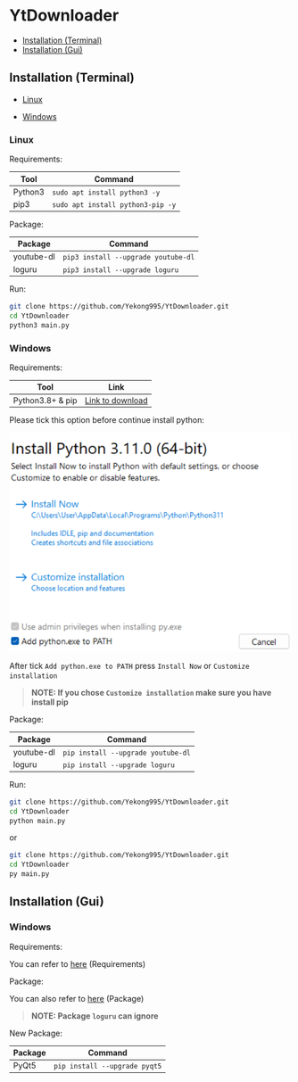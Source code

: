 # YtDownloader

- [Installation (Terminal)](#Installation-Terminal)
- [Installation (Gui)](#Installation-Gui)

## Installation (Terminal)

- [Linux](#Linux)

- [Windows](#Windows)

### Linux

Requirements:

| Tool    | Command                           |
| ------- | --------------------------------- |
| Python3 | `sudo apt install python3 -y`     |
| pip3    | `sudo apt install python3-pip -y` |



Package:

| Package    | Command |
| ---------- | --------------- |
| youtube-dl | `pip3 install --upgrade youtube-dl` |
| loguru     | `pip3 install --upgrade loguru` |



Run:

```bash
git clone https://github.com/Yekong995/YtDownloader.git
cd YtDownloader
python3 main.py
```

### Windows

Requirements:

| Tool             | Link                                                  |
| ---------------- | ----------------------------------------------------- |
| Python3.8+ & pip | [Link to download](https://www.python.org/downloads/) |

Please tick this option before continue install python:

![install_option](Image/py_install.png)

After tick `Add python.exe to PATH` press `Install Now` or `Customize installation`

> **NOTE: If you chose `Customize installation` make sure you have install pip**



Package:

| Package    | Command                            |
| ---------- | ---------------------------------- |
| youtube-dl | `pip install --upgrade youtube-dl` |
| loguru     | `pip install --upgrade loguru`     |



Run:

```bash
git clone https://github.com/Yekong995/YtDownloader.git
cd YtDownloader
python main.py
```

or

```bash
git clone https://github.com/Yekong995/YtDownloader.git
cd YtDownloader
py main.py
```

## Installation (Gui)

### Windows

Requirements:

You can refer to [here](#Installation-terminal) (Requirements)



Package:

You can also refer to [here](#Installation-Terminal) (Package)

> **NOTE: Package `loguru` can ignore**



New Package:

| Package | Command                       |
| ------- | ----------------------------- |
| PyQt5   | `pip install --upgrade pyqt5` |
